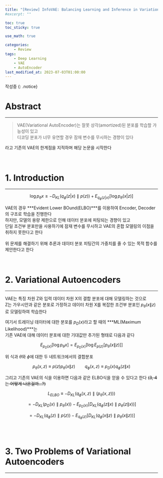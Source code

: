 ```yaml
---
title: "[Review] InfoVAE: Balancing Learning and Inference in Variational Autoencoders"
#excerpt: ""

toc: true
toc_sticky: true

use_math: true

categories:
    - Review
tags:
    - Deep Learning
    - VAE
    - AutoEncoder
last_modified_at: 2023-07-03T01:00:00
---
```


작성중
{: .notice}

# Abstract
* * *
> VAE(Variational AutoEncoder)는 잘못 상각(amortized)된 분포를 학습할 가능성이 있고<br>
디코딩 분포가 너무 유연할 경우 잠재 변수를 무시하는 경향이 있다

라고 기존의 VAE의 한계점을 지적하며 해당 논문을 시작한다<br>
<br>
<br>

# 1. Introduction
* * *

$$
\log{p_\theta{x}}\geq-D_{KL}(q_\phi(z|x)\parallel{p(z)})+E_{q_\phi (z|x)}[\log{p_\theta{(x|z)}}]
$$

VAE의 경우 ***Evident Lower BOund(ELBO)***를 이용하여 Encoder, Decoder의 구조로 학습을 진행한다<br>
하지만, 모델의 용량 제한으로 인해 데이터 분포에 피팅되는 경향이 있고<br>
단일 조건부 분포만을 사용하기에 잠재 변수를 무시하고 VAE의 혼합 모델링의 이점을 취하지 못한다고 한다<br>
<br>
위 문제를 해결하기 위해 추론과 데이터 분포 피팅간의 가중치를 줄 수 있는 목적 함수를 제안한다고 한다<br>
<br>
<br>

# 2. Variational Autoencoders
* * *
VAE는 특징 차원 Z와 입력 데이터 차원 X의 결합 분포에 대해 모델링하는 것으로<br>
Z는 가우시안과 같은 분포로 가정하고 데이터 차원 X를 복잡한 조건부 분포인 $p_{\theta}{(x\|z)}$로 모델링하여 학습한다<br>

여기서 트레이닝 데이터에 대한 분포를 $p_D(x)$라고 할 때의 ***ML(Maximum Likelihood)***는<br>
기존 VAE에 대해 데이터 분포에 대한 기대값만 추가된 형태로 다음과 같다<br>

$$
E_{p_D(x)}[\log{p_\theta{x}}]=E_{p_D(x)}[\log{E_{p(z)}[p_\theta{(x\|z)}]}]
$$

위 식과 $\theta$와 $\phi$에 대한 두 네트워크에서의 결합분포

$$
p_\theta{(x,z)}≡p(z)p_\theta(x\|z)\qquad
q_\phi(x,z)≡p_D(x)q_\phi(z\|x)
$$

그리고 기존의 VAE의 식을 이용하면 다음과 같은 ELBO식을 얻을 수 있다고 한다 ~~(3, 4는 어떻게 나온걸까...?)~~<br>

$$
L_{ELBO}≡-D_{KL}(q_\phi{(x,z)\parallel(p_\theta{(x,z)})}) \tag{2} 
$$

$$
=-D_{KL}{(p_D{(x)}\parallel{p_\theta{(x)}})}-E_{p_D{(x)}}[{D_{KL}{(q_\phi{(z\|x)}\parallel{p_\theta{(z\|x)}})}}] \tag{3}
$$

$$
=-D_{KL}{(q_\phi{(z)}\parallel{p{(z)}})}-E_{q_\phi{(z)}}[{D_{KL}{(q_\phi{(x\|z)}\parallel{p_\theta{(x\|z)}})}}] \tag{4}
$$

<br>
<br>

# 3. Two Problems of Variational Autoencoders
* * *